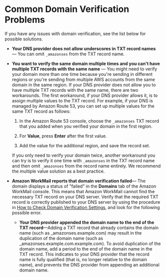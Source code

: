# Common Domain Verification Problems<a name="domain-verification-issues"></a>

If you have any issues with domain verification, see the list below for possible solutions\.
+ **Your DNS provider does not allow underscores in TXT record names** — You can omit `_amazonses` from the TXT record name\.
+ **You want to verify the same domain multiple times and you can't have multiple TXT records with the same name** — You might need to verify your domain more than one time because you're sending in different regions or you're sending from multiple AWS accounts from the same domain in the same region\. If your DNS provider does not allow you to have multiple TXT records with the same name, there are two workarounds\. The first workaround, if your DNS provider allows it, is to assign multiple values to the TXT record\. For example, if your DNS is managed by Amazon Route 53, you can set up multiple values for the same TXT record as follows:

  1. In the Amazon Route 53 console, choose the `_amazonses` TXT record that you added when you verified your domain in the first region\.

  1. For **Value**, press **Enter** after the first value\.

  1. Add the value for the additional region, and save the record set\.

  If you only need to verify your domain twice, another workaround you can try is to verify it one time with `_amazonses` in the TXT record name and then omit `_amazonses` from the record name entirely\. We recommend the multiple value solution as a best practice\.
+ **Amazon WorkMail reports that domain verification failed**— The domain displays a status of "failed" in the **Domains** tab of the Amazon WorkMail console\. This means that Amazon WorkMail cannot find the necessary TXT record on your DNS server\. Verify that the required TXT record is correctly published to your DNS server by using the procedure in [How to Check Domain Verification Settings](domain-verification-check-dns.md), and look for the following possible error\.
  + **Your DNS provider appended the domain name to the end of the TXT record**—Adding a TXT record that already contains the domain name \(such as \_amazonses\.example\.com\) may result in the duplication of the domain name \(such as \_amazonses\.example\.com\.example\.com\)\. To avoid duplication of the domain name, add a period to the end of the domain name in the TXT record\. This indicates to your DNS provider that the record name is fully qualified \(that is, no longer relative to the domain name\), and prevents the DNS provider from appending an additional domain name\.